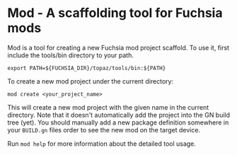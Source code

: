 # Mod - A scaffolding tool for Fuchsia mods

Mod is a tool for creating a new Fuchsia mod project scaffold. To use it, first
include the tools/bin directory to your path.

    export PATH=${FUCHSIA_DIR}/topaz/tools/bin:${PATH}

To create a new mod project under the current directory:

    mod create <your_project_name>

This will create a new mod project with the given name in the current directory.
Note that it doesn't automatically add the project into the GN build tree (yet).
You should manually add a new package definition somewhere in your `BUILD.gn`
files order to see the new mod on the target device.

Run `mod help` for more information about the detailed tool usage.

